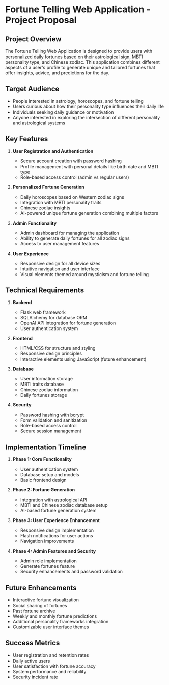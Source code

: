 # Fortune Telling Web Application - Project Proposal

## Project Overview
The Fortune Telling Web Application is designed to provide users with personalized daily fortunes based on their astrological sign, MBTI personality type, and Chinese zodiac. This application combines different aspects of a user's profile to generate unique and tailored fortunes that offer insights, advice, and predictions for the day.

## Target Audience
- People interested in astrology, horoscopes, and fortune telling
- Users curious about how their personality type influences their daily life
- Individuals seeking daily guidance or motivation
- Anyone interested in exploring the intersection of different personality and astrological systems

## Key Features
1. **User Registration and Authentication**
   - Secure account creation with password hashing
   - Profile management with personal details like birth date and MBTI type
   - Role-based access control (admin vs regular users)

2. **Personalized Fortune Generation**
   - Daily horoscopes based on Western zodiac signs
   - Integration with MBTI personality traits
   - Chinese zodiac insights
   - AI-powered unique fortune generation combining multiple factors

3. **Admin Functionality**
   - Admin dashboard for managing the application
   - Ability to generate daily fortunes for all zodiac signs
   - Access to user management features

4. **User Experience**
   - Responsive design for all device sizes
   - Intuitive navigation and user interface
   - Visual elements themed around mysticism and fortune telling

## Technical Requirements
1. **Backend**
   - Flask web framework
   - SQLAlchemy for database ORM
   - OpenAI API integration for fortune generation
   - User authentication system

2. **Frontend**
   - HTML/CSS for structure and styling
   - Responsive design principles
   - Interactive elements using JavaScript (future enhancement)

3. **Database**
   - User information storage
   - MBTI traits database
   - Chinese zodiac information
   - Daily fortunes storage

4. **Security**
   - Password hashing with bcrypt
   - Form validation and sanitization
   - Role-based access control
   - Secure session management

## Implementation Timeline
1. **Phase 1: Core Functionality**
   - User authentication system
   - Database setup and models
   - Basic frontend design

2. **Phase 2: Fortune Generation**
   - Integration with astrological API
   - MBTI and Chinese zodiac database setup
   - AI-based fortune generation system

3. **Phase 3: User Experience Enhancement**
   - Responsive design implementation
   - Flash notifications for user actions
   - Navigation improvements

4. **Phase 4: Admin Features and Security**
   - Admin role implementation
   - Generate fortunes feature
   - Security enhancements and password validation

## Future Enhancements
- Interactive fortune visualization
- Social sharing of fortunes
- Past fortune archive
- Weekly and monthly fortune predictions
- Additional personality frameworks integration
- Customizable user interface themes

## Success Metrics
- User registration and retention rates
- Daily active users
- User satisfaction with fortune accuracy
- System performance and reliability
- Security incident rate 
